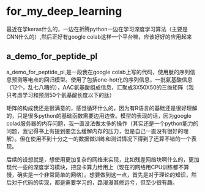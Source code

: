 # for_my_deep_learning

最近在学keras什么的，一边在折腾python一边在学习深度学习算法（主要是CNN什么的）,然后正好有google colab这样一个平台嘛，应该好好的应用起来

a_demo_for_peptide_pl  
-------  

a_demo_for_peptide_pl,是一段我在google colab上写的代码，使用肽的序列信息预测等电点的回归模型。使用了包括one-hot化的序列信息，一批氨基酸信息（12个，乱七八糟的），AAC氨基酸组成信息，汇聚成3X50X50的三维矩阵（我只考虑学习和预测50个氨基酸长度以下的肽）

矩阵的构成我还是很满意的，感觉循环什么的，因为有R语言的基础还是很好理解的，只是很多python的基础函数需要边用边查。模型的表现的话，因为google colad服务器的内存问题，我一直没法做太多的操作（其实还是一个python能力的问题，我记得书上有提到要怎么缓解内存的压力，但是自己一直没有很好的理解）。但在使用不到十分之一的数据做训练和测试情况下得到了还算不错的一个表现。

后续的设想就是，想使用更加复杂的网络来实现，比如残差网络块啊什么的，更加现代一些的深度学习模块，把显卡算力给用上（现在的网络用CPU训练都不算慢，确实是一个非常简单的网络）。想要做到这一点，首先是对于理论的知识，然后对于代码的实现，都是需要学习的，路漫漫其修远兮，但至少很有趣。




